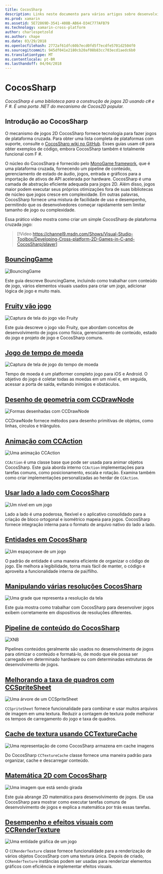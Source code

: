 ```yaml
---
title: CocosSharp
description: Links neste documento para vários artigos sobre desenvolvimento de jogos com CocosSharp.
ms.prod: xamarin
ms.assetid: 5E72869D-3541-408B-AB64-D34C777AFB79
ms.technology: xamarin-cross-platform
author: charlespetzold
ms.author: chape
ms.date: 03/29/2018
ms.openlocfilehash: 2772af61dfc60b7ecd0fd5f7ecdfe5701d2504f0
ms.sourcegitcommit: 945df041e2180cb20af08b83cc703ecd1aedc6b0
ms.translationtype: MT
ms.contentlocale: pt-BR
ms.lasthandoff: 04/04/2018
---
```

# <a name="cocossharp"></a>CocosSharp

_CocosSharp é uma biblioteca para a construção de jogos 2D usando c# e F #. É uma porta .NET do mecanismo de Cocos2D popular._

## <a name="introduction-to-cocossharp"></a>Introdução ao CocosSharp

O mecanismo de jogos 2D CocosSharp fornece tecnologia para fazer jogos de plataforma cruzada. Para obter uma lista completa de plataformas com suporte, consulte o [CocosSharp wiki no GitHub](https://github.com/mono/CocosSharp/wiki).
Esses guias usam c# para obter exemplos de código, embora CocosSharp também é totalmente funcional com F #.

O núcleo do CocosSharp é fornecido pelo [MonoGame framework](http://www.monogame.net/), que é uma plataforma cruzada, fornecendo um pipeline de conteúdo, gerenciamento de estado de áudio, jogos, entrada e gráficos para a importação de ativos de API acelerada por hardware.
CocosSharp é uma camada de abstração eficiente adequada para jogos 2D.
Além disso, jogos maior podem executar seus próprios otimizações fora de suas bibliotecas de núcleo que jogos cresce em complexidade. Em outras palavras, CocosSharp fornece uma mistura de facilidade de uso e desempenho, permitindo que os desenvolvedores começar rapidamente sem limitar tamanho de jogo ou complexidade.

Essa prático vídeo mostra como criar um simple CocosSharp de plataforma cruzada jogo:

> [!Video https://channel9.msdn.com/Shows/Visual-Studio-Toolbox/Developing-Cross-platform-2D-Games-in-C-and-CocosSharp/player]

## <a name="bouncinggamegraphics-gamescocossharpbouncing-gamemd"></a>[BouncingGame](~/graphics-games/cocossharp/bouncing-game.md)

![BouncingGame](images/bouncing-game.png "BouncingGame")

Este guia descreve BouncingGame, incluindo como trabalhar com conteúdo de jogo, vários elementos visuais usados para criar um jogo, adicionar lógica de jogo e muito mais.

## <a name="fruity-falls-gamegraphics-gamescocossharpfruity-fallsmd"></a>[Fruity vão jogo](~/graphics-games/cocossharp/fruity-falls.md)

![Captura de tela do jogo vão Fruity](images/fruity-falls.png "Fruity vão captura de tela de jogo")

Este guia descreve o jogo vão Fruity, que abordam conceitos de desenvolvimento de jogos como física, gerenciamento de conteúdo, estado do jogo e projeto de jogo e CocosSharp comuns.  

## <a name="coin-time-gamegraphics-gamescocossharpcointimemd"></a>[Jogo de tempo de moeda](~/graphics-games/cocossharp/cointime.md)

![Captura de tela de jogo do tempo de moeda](images/cointime.png "captura de tela de jogo do tempo de moeda")

Tempo de moeda é um platformer completo jogo para iOS e Android. O objetivo do jogo é coletar todas as moedas em um nível e, em seguida, acessar a porta de saída, evitando inimigos e obstáculos.

## <a name="drawing-geometry-with-ccdrawnodegraphics-gamescocossharpccdrawnodemd"></a>[Desenho de geometria com CCDrawNode](~/graphics-games/cocossharp/ccdrawnode.md)

![Formas desenhadas com CCDrawNode](images/ccdrawnode.png "formas desenhadas com CCDrawNode")

CCDrawNode fornece métodos para desenho primitivas de objetos, como linhas, círculos e triângulos.

## <a name="animating-with-ccactiongraphics-gamescocossharpccactionmd"></a>[Animação com CCAction](~/graphics-games/cocossharp/ccaction.md)

![Uma animação CCAction](images/ccaction.png "CCAction A animação")

`CCAction` é uma classe base que pode ser usada para animar objetos CocosSharp. Este guia aborda interno `CCAction` implementações para tarefas comuns, como posicionamento, escala e rotação. Examina também como criar implementações personalizadas ao herdar de `CCAction`.

## <a name="using-tiled-with-cocossharpgraphics-gamescocossharptiledmd"></a>[Usar lado a lado com CocosSharp](~/graphics-games/cocossharp/tiled.md)

![Um nível em um jogo](images/tiled.png "um nível em um jogo")

Lado a lado é uma poderosa, flexível e o aplicativo consolidado para a criação de bloco ortogonal e isométrico mapeia para jogos. CocosSharp fornece integração interna para o formato de arquivo nativo do lado a lado.

## <a name="entities-in-cocossharpgraphics-gamescocossharpentitiesmd"></a>[Entidades em CocosSharp](~/graphics-games/cocossharp/entities.md)

![Um espaçonave de um jogo](images/entities.png "um espaçonave de um jogo")

O padrão de entidade é uma maneira eficiente de organizar o código de jogo. Ele melhora a legibilidade, torna mais fácil de manter, o código e aproveita a funcionalidade interna de pai/filho.

## <a name="handling-multiple-resolutions-in-cocossharpgraphics-gamescocossharpresolutionsmd"></a>[Manipulando várias resoluções CocosSharp](~/graphics-games/cocossharp/resolutions.md)

![Uma grade que representa a resolução da tela](images/resolutions.png "uma grade que representa a resolução da tela")

Este guia mostra como trabalhar com CocosSharp para desenvolver jogos exibem corretamente em dispositivos de resoluções diferentes.

## <a name="cocossharp-content-pipelinegraphics-gamescocossharpcontent-pipelineindexmd"></a>[Pipeline de conteúdo do CocosSharp](~/graphics-games/cocossharp/content-pipeline/index.md)

![XNB](images/content-pipeline.png "XNB")

Pipelines conteúdos geralmente são usados no desenvolvimento de jogos para otimizar o conteúdo e formatá-lo, de modo que ele possa ser carregado em determinado hardware ou com determinadas estruturas de desenvolvimento de jogos.

## <a name="improving-frame-rate-with-ccspritesheetgraphics-gamescocossharpccspritesheetmd"></a>[Melhorando a taxa de quadros com CCSpriteSheet](~/graphics-games/cocossharp/ccspritesheet.md)

![Uma árvore de um CCSpriteSheet](images/ccspritesheet.png "uma árvore de um CCSpriteSheet")

`CCSpriteSheet` fornece funcionalidade para combinar e usar muitos arquivos de imagem em uma textura. Reduzir a contagem de textura pode melhorar os tempos de carregamento do jogo e taxa de quadros.

## <a name="texture-caching-using-cctexturecachegraphics-gamescocossharptexture-cachemd"></a>[Cache de textura usando CCTextureCache](~/graphics-games/cocossharp/texture-cache.md)

![Uma representação de como CocosSharp armazena em cache imagens](images/texture-cache.png "uma representação de como CocosSharp armazena em cache imagens")

Do CocosSharp `CCTextureCache` classe fornece uma maneira padrão para organizar, cache e descarregar conteúdo. 

## <a name="2d-math-with-cocossharpgraphics-gamescocossharpmathmd"></a>[Matemática 2D com CocosSharp](~/graphics-games/cocossharp/math.md)

![Uma imagem que está sendo girada](images/math.png "uma imagem que está sendo girada")

Este guia abrange 2D matemática para desenvolvimento de jogos. Ele usa CocosSharp para mostrar como executar tarefas comuns de desenvolvimento de jogos e explica a matemática por trás essas tarefas.

## <a name="performance-and-visual-effects-with-ccrendertexturegraphics-gamescocossharpccrendertexturemd"></a>[Desempenho e efeitos visuais com CCRenderTexture](~/graphics-games/cocossharp/ccrendertexture.md)

![Uma entidade gráfica de um jogo](images/ccrendertexture.png "uma entidade gráfica de um jogo")

O `CCRenderTexture` classe fornece funcionalidade para a renderização de vários objetos CocosSharp com uma textura única. Depois de criado, `CCRenderTexture` instâncias podem ser usadas para renderizar elementos gráficos com eficiência e implementar efeitos visuais.
